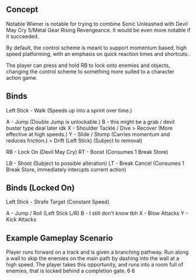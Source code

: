 ## Concept

Notable Wiener is notable for trying to combine Sonic Unleashed with 
Devil May Cry 5/Metal Gear Rising Revengeance. It would be even more 
notable if it succeeded.

By default, the control scheme is meant to support momentum based,
high speed platforming, with an emphasis on quick reaction times
and shortcuts.

The player can press and hold RB to lock onto enemies and objects, 
changing the control scheme to something more suited to a character 
action game.

## Binds

Left Stick - Walk (Speeds up into a sprint over time.)

A - Jump (Double Jump is unlockable.)
B - this might be a grab / devil buster type deal later idk
X - Shoulder Tackle / Dive > Recover (More effective at high speeds.)
Y - Slide / Stomp (Carries momentum and reduces friction.) > Drift (Left Stick) (Subject to removal)

RB - Lock On (Devil May Cry)
RT - Boost (Consumes 1 Break Store)

LB - Shoot (Subject to possible alteration)
LT - Break Cancel (Consumes 1 Break Store, immediately interupts current action)

## Binds (Locked On)

Left Stick - Strafe Target (Constant Speed)

A - Jump / Roll (Left Stick L/R)
B - I still don't know tbh
X - Blow Attacks
Y - Kick Attacks

## Example Gameplay Scenario

Player runs forward on a track and is given a branching pathway. Run along a wall to skip the enemies on the main path
by dashing into the wall at a high speed. The player takes this opportunity, and runs into a room full of enemies, that
is locked behind a completion gate. 6 6